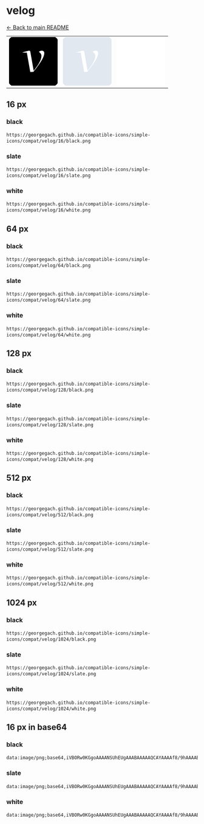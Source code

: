 # velog

[← Back to main README](../../README.md)

<table><tr>
  <td><img src="./128/black.png" width="128" alt="velog black icon" /></td>
  <td><img src="./128/slate.png" width="128" alt="velog slate icon" /></td>
  <td><img src="./128/white.png" width="128" alt="velog white icon" /></td>
</tr></table>

## 16 px

### black
```
https://georgegach.github.io/compatible-icons/simple-icons/compat/velog/16/black.png
```

### slate
```
https://georgegach.github.io/compatible-icons/simple-icons/compat/velog/16/slate.png
```

### white
```
https://georgegach.github.io/compatible-icons/simple-icons/compat/velog/16/white.png
```

## 64 px

### black
```
https://georgegach.github.io/compatible-icons/simple-icons/compat/velog/64/black.png
```

### slate
```
https://georgegach.github.io/compatible-icons/simple-icons/compat/velog/64/slate.png
```

### white
```
https://georgegach.github.io/compatible-icons/simple-icons/compat/velog/64/white.png
```

## 128 px

### black
```
https://georgegach.github.io/compatible-icons/simple-icons/compat/velog/128/black.png
```

### slate
```
https://georgegach.github.io/compatible-icons/simple-icons/compat/velog/128/slate.png
```

### white
```
https://georgegach.github.io/compatible-icons/simple-icons/compat/velog/128/white.png
```

## 512 px

### black
```
https://georgegach.github.io/compatible-icons/simple-icons/compat/velog/512/black.png
```

### slate
```
https://georgegach.github.io/compatible-icons/simple-icons/compat/velog/512/slate.png
```

### white
```
https://georgegach.github.io/compatible-icons/simple-icons/compat/velog/512/white.png
```

## 1024 px

### black
```
https://georgegach.github.io/compatible-icons/simple-icons/compat/velog/1024/black.png
```

### slate
```
https://georgegach.github.io/compatible-icons/simple-icons/compat/velog/1024/slate.png
```

### white
```
https://georgegach.github.io/compatible-icons/simple-icons/compat/velog/1024/white.png
```

## 16 px in base64

### black
```
data:image/png;base64,iVBORw0KGgoAAAANSUhEUgAAABAAAAAQCAYAAAAf8/9hAAAABmJLR0QA/wD/AP+gvaeTAAAAwUlEQVQ4jc3SvUoDURCG4SfBFAsp1mJjITbegKVVKq/AInfmTQRsLNMoXoAGU8a0KtjsbhdJUItz0qgr+9NkYGDOMN/LnI+BOxT4apgFbrUU7zLvxaJ19LuIqwAveMI13mPvFTdY1gF8YoAJ8thLMMP05/DBH4ATvOFYMBgOcYlhnQ0gxRkW8f2BFU7rAhKMcY+t4MsFjuoC4BxzbLAWvvYr/gOMBNefkcWtGgFSXAkGZlVD+3GJZQd92cdjS0iBh28RIT6a1mXZtQAAAABJRU5ErkJggg==
```

### slate
```
data:image/png;base64,iVBORw0KGgoAAAANSUhEUgAAABAAAAAQCAYAAAAf8/9hAAAABmJLR0QA/wD/AP+gvaeTAAABAklEQVQ4ja2SsUoDQRiEv1lMcRDwUsQIEgVfQKysrHwCC9/MlxBsLK3EBzCiZbS6EBMlkL1Oibe/xZ3N5ULM4pSz3wzDzyqbzO+QjoFtNlMuGCibeh8RLiW8iw4DGKmLDldaLhBjAk8mrgUfpac30I2Moa0tCAScWge99AJpXnohcXK3hl2phm81LOhDMRnNZnsU+GpBJ1hxLqm9fgEglLJoHWH2XDlfTno1OKyzjQWGEsxOi6B7iW+wcQh2BvT+VFC+2InkHs1YgD6R9RuxVXnD7ezvtodgLxC6oKSJWz7ir2Tp6D2/BHWA7kosm/r6YTfSv/zEPDZskDvBIKpEeODhBwR3V3ZPtmOCAAAAAElFTkSuQmCC
```

### white
```
data:image/png;base64,iVBORw0KGgoAAAANSUhEUgAAABAAAAAQCAYAAAAf8/9hAAAABmJLR0QA/wD/AP+gvaeTAAAAyklEQVQ4jc3SMU4CURSF4e8RLEhMxAItjA0bMFZUVqzAwp25CRMbSyrjAsRgqbRoYsNMB9F4LebZiJhhaDzdO7nnz70nL0XELU6xZzOVGKeIKBqEv1WkiIiGYdDaJrwOMMME13jL3gtu8FQH8ImdlNIF5tnrYISrn8PtXwDHeI2IIxTZ28c5dutsAF2c4DG/l5iiXxfQwRnu8KHqZYjDugAY4AHvWKhOW9FfgANV68/o5a02AnRxqSqwt27of/zEcot82cK4IaTA/Rf4HzMbdKimkQAAAABJRU5ErkJggg==
```

